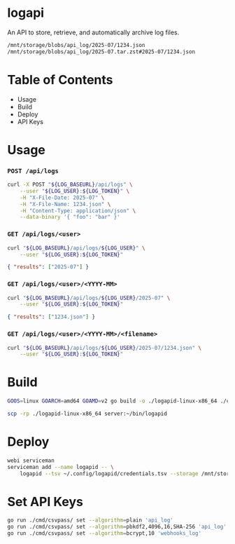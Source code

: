 # logapi

An API to store, retrieve, and automatically archive log files.

```sh
/mnt/storage/blobs/api_log/2025-07/1234.json
/mnt/storage/blobs/api_log/2025-07.tar.zst#2025-07/1234.json
```

# Table of Contents

- Usage
- Build
- Deploy
- API Keys

# Usage

### `POST /api/logs`

```sh
curl -X POST "${LOG_BASEURL}/api/logs" \
    --user "${LOG_USER}:${LOG_TOKEN}" \
    -H "X-File-Date: 2025-07" \
    -H "X-File-Name: 1234.json" \
    -H "Content-Type: application/json" \
    --data-binary '{ "foo": "bar" }'
```

### `GET /api/logs/<user>`

```sh
curl "${LOG_BASEURL}/api/logs/${LOG_USER}" \
    --user "${LOG_USER}:${LOG_TOKEN}"
```

```json
{ "results": ["2025-07"] }
```

### `GET /api/logs/<user>/<YYYY-MM>`

```sh
curl "${LOG_BASEURL}/api/logs/${LOG_USER}/2025-07" \
    --user "${LOG_USER}:${LOG_TOKEN}"
```

```json
{ "results": ["1234.json"] }
```

### `GET /api/logs/<user>/<YYYY-MM>/<filename>`

```sh
curl "${LOG_BASEURL}/api/logs/${LOG_USER}/2025-07/1234.json" \
    --user "${LOG_USER}:${LOG_TOKEN}"
```

# Build

```sh
GOOS=linux GOARCH=amd64 GOAMD=v2 go build -o ./logapid-linux-x86_64 ./cmd/logapid/

scp -rp ./logapid-linux-x86_64 server:~/bin/logapid
```

# Deploy

```sh
webi serviceman
serviceman add --name logapid -- \
    logapid --tsv ~/.config/logapid/credentials.tsv --storage /mnt/storage/blobs --port 8080
```

# Set API Keys

```sh
go run ./cmd/csvpass/ set --algorithm=plain 'api_log'
go run ./cmd/csvpass/ set --algorithm=pbkdf2,4096,16,SHA-256 'api_log'
go run ./cmd/csvpass/ set --algorithm=bcrypt,10 'webhooks_log'
```
